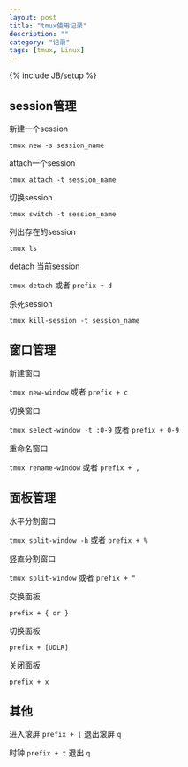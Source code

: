 ```yaml
---
layout: post
title: "tmux使用记录"
description: ""
category: "记录"
tags: [tmux, Linux]
---
```

{% include JB/setup %}

## session管理

新建一个session

`tmux new -s session_name`

attach一个session

`tmux attach -t session_name`

切换session

`tmux switch -t session_name`

列出存在的session

`tmux ls`

detach 当前session

`tmux detach` 或者 `prefix + d`

杀死session

`tmux kill-session -t session_name`

## 窗口管理

新建窗口

`tmux new-window` 或者 `prefix + c`

切换窗口

`tmux select-window -t :0-9` 或者 `prefix + 0-9`

重命名窗口

`tmux rename-window` 或者 `prefix + ,`

## 面板管理

水平分割窗口

`tmux split-window -h` 或者 `prefix + %`

竖直分割窗口

`tmux split-window` 或者 `prefix + "`

交换面板

`prefix + { or }`

切换面板

`prefix + [UDLR]`

关闭面板

`prefix + x`

## 其他

进入滚屏 `prefix + [`  退出滚屏 `q`

时钟 `prefix + t` 退出 `q`

